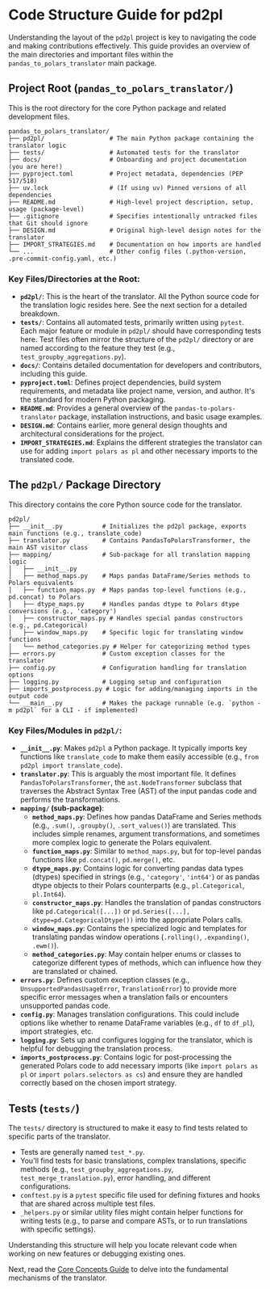# Code Structure Guide for pd2pl

Understanding the layout of the `pd2pl` project is key to navigating the code and making contributions effectively. This guide provides an overview of the main directories and important files within the `pandas_to_polars_translator` main package.

## Project Root (`pandas_to_polars_translator/`)

This is the root directory for the core Python package and related development files.

```
pandas_to_polars_translator/
├── pd2pl/                  # The main Python package containing the translator logic
├── tests/                  # Automated tests for the translator
├── docs/                   # Onboarding and project documentation (you are here!)
├── pyproject.toml          # Project metadata, dependencies (PEP 517/518)
├── uv.lock                 # (If using uv) Pinned versions of all dependencies
├── README.md               # High-level project description, setup, usage (package-level)
├── .gitignore              # Specifies intentionally untracked files that Git should ignore
├── DESIGN.md               # Original high-level design notes for the translator
├── IMPORT_STRATEGIES.md    # Documentation on how imports are handled
└── ...                     # Other config files (.python-version, .pre-commit-config.yaml, etc.)
```

### Key Files/Directories at the Root:

*   **`pd2pl/`**: This is the heart of the translator. All the Python source code for the translation logic resides here. See the next section for a detailed breakdown.
*   **`tests/`**: Contains all automated tests, primarily written using `pytest`. Each major feature or module in `pd2pl/` should have corresponding tests here. Test files often mirror the structure of the `pd2pl/` directory or are named according to the feature they test (e.g., `test_groupby_aggregations.py`).
*   **`docs/`**: Contains detailed documentation for developers and contributors, including this guide.
*   **`pyproject.toml`**: Defines project dependencies, build system requirements, and metadata like project name, version, and author. It's the standard for modern Python packaging.
*   **`README.md`**: Provides a general overview of the `pandas-to-polars-translator` package, installation instructions, and basic usage examples.
*   **`DESIGN.md`**: Contains earlier, more general design thoughts and architectural considerations for the project.
*   **`IMPORT_STRATEGIES.md`**: Explains the different strategies the translator can use for adding `import polars as pl` and other necessary imports to the translated code.

## The `pd2pl/` Package Directory

This directory contains the core Python source code for the translator.

```
pd2pl/
├── __init__.py           # Initializes the pd2pl package, exports main functions (e.g., translate_code)
├── translator.py         # Contains PandasToPolarsTransformer, the main AST visitor class
├── mapping/              # Sub-package for all translation mapping logic
│   ├── __init__.py
│   ├── method_maps.py    # Maps pandas DataFrame/Series methods to Polars equivalents
│   ├── function_maps.py  # Maps pandas top-level functions (e.g., pd.concat) to Polars
│   ├── dtype_maps.py     # Handles pandas dtype to Polars dtype conversions (e.g., 'category')
│   ├── constructor_maps.py # Handles special pandas constructors (e.g., pd.Categorical)
│   ├── window_maps.py    # Specific logic for translating window functions
│   └── method_categories.py # Helper for categorizing method types
├── errors.py             # Custom exception classes for the translator
├── config.py             # Configuration handling for translation options
├── logging.py            # Logging setup and configuration
├── imports_postprocess.py # Logic for adding/managing imports in the output code
└── __main__.py           # Makes the package runnable (e.g. `python -m pd2pl` for a CLI - if implemented)
```

### Key Files/Modules in `pd2pl/`:

*   **`__init__.py`**: Makes `pd2pl` a Python package. It typically imports key functions like `translate_code` to make them easily accessible (e.g., `from pd2pl import translate_code`).
*   **`translator.py`**: This is arguably the most important file. It defines `PandasToPolarsTransformer`, the `ast.NodeTransformer` subclass that traverses the Abstract Syntax Tree (AST) of the input pandas code and performs the transformations.
*   **`mapping/` (sub-package)**:
    *   **`method_maps.py`**: Defines how pandas DataFrame and Series methods (e.g., `.sum()`, `.groupby()`, `.sort_values()`) are translated. This includes simple renames, argument transformations, and sometimes more complex logic to generate the Polars equivalent.
    *   **`function_maps.py`**: Similar to `method_maps.py`, but for top-level pandas functions like `pd.concat()`, `pd.merge()`, etc.
    *   **`dtype_maps.py`**: Contains logic for converting pandas data types (dtypes) specified in strings (e.g., `'category'`, `'int64'`) or as pandas dtype objects to their Polars counterparts (e.g., `pl.Categorical`, `pl.Int64`).
    *   **`constructor_maps.py`**: Handles the translation of pandas constructors like `pd.Categorical([...])` or `pd.Series([...], dtype=pd.CategoricalDtype())` into the appropriate Polars calls.
    *   **`window_maps.py`**: Contains the specialized logic and templates for translating pandas window operations (`.rolling()`, `.expanding()`, `.ewm()`).
    *   **`method_categories.py`**: May contain helper enums or classes to categorize different types of methods, which can influence how they are translated or chained.
*   **`errors.py`**: Defines custom exception classes (e.g., `UnsupportedPandasUsageError`, `TranslationError`) to provide more specific error messages when a translation fails or encounters unsupported pandas code.
*   **`config.py`**: Manages translation configurations. This could include options like whether to rename DataFrame variables (e.g., `df` to `df_pl`), import strategies, etc.
*   **`logging.py`**: Sets up and configures logging for the translator, which is helpful for debugging the translation process.
*   **`imports_postprocess.py`**: Contains logic for post-processing the generated Polars code to add necessary imports (like `import polars as pl` or `import polars.selectors as cs`) and ensure they are handled correctly based on the chosen import strategy.

## Tests (`tests/`)

The `tests/` directory is structured to make it easy to find tests related to specific parts of the translator.

*   Tests are generally named `test_*.py`.
*   You'll find tests for basic translations, complex translations, specific methods (e.g., `test_groupby_aggregations.py`, `test_merge_translation.py`), error handling, and different configurations.
*   `conftest.py` is a `pytest` specific file used for defining fixtures and hooks that are shared across multiple test files.
*   `_helpers.py` or similar utility files might contain helper functions for writing tests (e.g., to parse and compare ASTs, or to run translations with specific settings).

Understanding this structure will help you locate relevant code when working on new features or debugging existing ones.

Next, read the [Core Concepts Guide](./CORE_CONCEPTS.md) to delve into the fundamental mechanisms of the translator. 